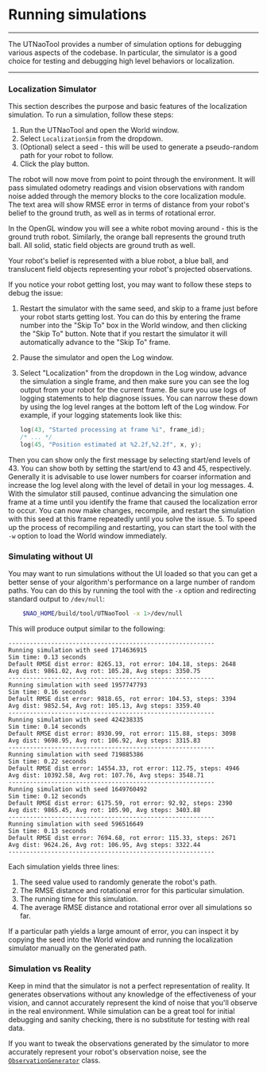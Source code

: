 # Running simulations

* * *

The UTNaoTool provides a number of simulation options for debugging various aspects of the codebase. In particular, the simulator is a good choice for testing and debugging high level behaviors or localization.

* * *

### Localization Simulator

This section describes the purpose and basic features of the localization simulation. To run a simulation, follow these steps:

1. Run the UTNaoTool and open the World window.
2. Select `LocalizationSim` from the dropdown.
3. (Optional) select a seed - this will be used to generate a pseudo-random path for your robot to follow.
4. Click the play button.

The robot will now move from point to point through the environment. It will pass simulated odometry readings and vision observations with random noise added through the memory blocks to the core localization module. The text area will show RMSE error in terms of distance from your robot's belief to the ground truth, as well as in terms of rotational error.

In the OpenGL window you will see a white robot moving around - this is the ground truth robot. Similarly, the orange ball represents the ground truth ball. All solid, static field objects are ground truth as well.

Your robot's belief is represented with a blue robot, a blue ball, and translucent field objects representing your robot's projected observations.

If you notice your robot getting lost, you may want to follow these steps to debug the issue:

1. Restart the simulator with the same seed, and skip to a frame just before your robot starts getting lost. You can do this by entering the frame number into the "Skip To" box in the World window, and then clicking the "Skip To" button. Note that if you restart the simulator it will automatically advance to the "Skip To" frame.
2. Pause the simulator and open the Log window. 
3. Select "Localization" from the dropdown in the Log window, advance the simulation a single frame, and then make sure you can see the log output from your robot for the current frame. Be sure you use logs of logging statements to help diagnose issues. You can narrow these down by using the log level ranges at the bottom left of the Log window. For example, if your logging statements look like this:

    ```cpp
    log(43, "Started processing at frame %i", frame_id);
    /* ... */
    log(45, "Position estimated at %2.2f,%2.2f", x, y);
    ```

  Then you can show only the first message by selecting start/end levels of 43. You can show both by setting the start/end to 43 and 45, respectively. Generally it is advisable to use lower numbers for coarser information and increase the log level along with the level of detail in your log messages.
4. With the simulator still paused, continue advancing the simulation one frame at a time until you identify the frame that caused the localization error to occur. You can now make changes, recompile, and restart the simulation with this seed at this frame repeatedly until you solve the issue.
5. To speed up the process of recompiling and restarting, you can start the tool with the `-w` option to load the World window immediately.

### Simulating without UI

You may want to run simulations without the UI loaded so that you can get a better sense of your algorithm's performance on a large number of random paths. You can do this by running the tool with the `-x` option and redirecting standard output to `/dev/null`:

```bash
    $NAO_HOME/build/tool/UTNaoTool -x 1>/dev/null
```
    
This will produce output similar to the following:

    ----------------------------------------------------------
    Running simulation with seed 1714636915
    Sim time: 0.13 seconds
    Default RMSE dist error: 8265.13, rot error: 104.18, steps: 2648
    Avg dist: 9861.02, Avg rot: 105.28, Avg steps: 3350.75
    ----------------------------------------------------------
    Running simulation with seed 1957747793
    Sim time: 0.16 seconds
    Default RMSE dist error: 9818.65, rot error: 104.53, steps: 3394
    Avg dist: 9852.54, Avg rot: 105.13, Avg steps: 3359.40
    ----------------------------------------------------------
    Running simulation with seed 424238335
    Sim time: 0.14 seconds
    Default RMSE dist error: 8930.99, rot error: 115.88, steps: 3098
    Avg dist: 9698.95, Avg rot: 106.92, Avg steps: 3315.83
    ----------------------------------------------------------
    Running simulation with seed 719885386
    Sim time: 0.22 seconds
    Default RMSE dist error: 14554.33, rot error: 112.75, steps: 4946
    Avg dist: 10392.58, Avg rot: 107.76, Avg steps: 3548.71
    ----------------------------------------------------------
    Running simulation with seed 1649760492
    Sim time: 0.12 seconds
    Default RMSE dist error: 6175.59, rot error: 92.92, steps: 2390
    Avg dist: 9865.45, Avg rot: 105.90, Avg steps: 3403.88
    ----------------------------------------------------------
    Running simulation with seed 596516649
    Sim time: 0.13 seconds
    Default RMSE dist error: 7694.68, rot error: 115.33, steps: 2671
    Avg dist: 9624.26, Avg rot: 106.95, Avg steps: 3322.44
    ----------------------------------------------------------

Each simulation yields three lines: 

1. The seed value used to randomly generate the robot's path.
2. The RMSE distance and rotational error for this particular simulation.
3. The running time for this simulation.
4. The average RMSE distance and rotational error over all simulations so far.

If a particular path yields a large amount of error, you can inspect it by copying the seed into the World window and running the localization simulator manually on the generated path.

### Simulation vs Reality

Keep in mind that the simulator is not a perfect representation of reality. It generates observations without any knowledge of the effectiveness of your vision, and cannot accurately represent the kind of noise that you'll observe in the real environment. While simulation can be a great tool for initial debugging and sanity checking, there is no substitute for testing with real data.

If you want to tweak the observations generated by the simulator to more accurately represent your robot's observation noise, see the [`ObservationGenerator`](https://github.com/utaustinvilla/robotics/blob/master/tools/UTNaoTool/simulation/ObservationGenerator.cpp#L221-L253) class.
